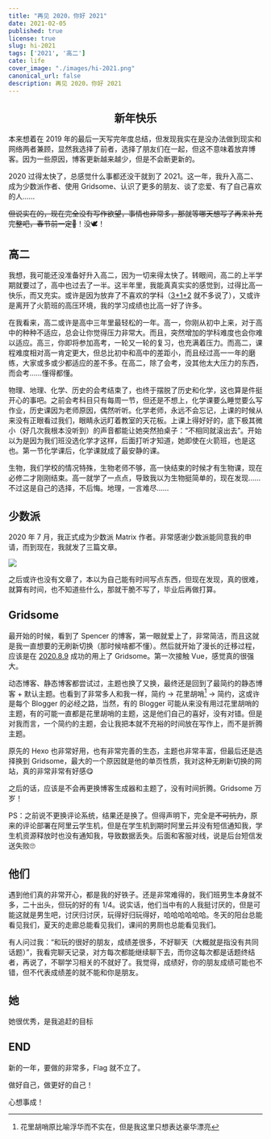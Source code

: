 ```yaml
---
title: "再见 2020，你好 2021"
date: 2021-02-05
published: true
license: true
slug: hi-2021
tags: ['2021', '高二']
cate: life
cover_image: "./images/hi-2021.png"
canonical_url: false
description: 再见 2020，你好 2021
---
```


## <center>新年快乐</center>

本来想着在 2019 年的最后一天写完年度总结，但发现我实在是没办法做到现实和网络两者兼顾，显然我选择了前者，选择了朋友们在一起，但这不意味着放弃博客。因为一些原因，博客更新越来越少，但是不会断更新的。

2020 过得太快了，总感觉什么事都还没干就到了 2021。这一年，我升入高二、成为少数派作者、使用 Gridsome、认识了更多的朋友、谈了恋爱、有了自己喜欢的人……

~~但说实在的，现在完全没有写作欲望，事情也非常多，那就等哪天想写了再来补充完整吧，春节前一定🙈~~！没🕊！

## 高二

我想，我可能还没准备好升入高二，因为一切来得太快了。转眼间，高二的上半学期就要过了，高中也过去了一半。这半年里，我能真真实实的感觉到，过得比高一快乐，而又充实。或许是因为放弃了不喜欢的学科（[3+1+2](https://baike.baidu.com/item/"3+1+2"模式) 就不多说了），又或许是离开了火箭班的高压环境，我的学习成绩也比高一好了许多。

在我看来，高二或许是高中三年里最轻松的一年。高一，你刚从初中上来，对于高中的种种不适应，总会让你觉得压力非常大。而且，突然增加的学科难度也会你难以适应。高三，你即将参加高考，一轮又一轮的复习，也充满着压力。而高二，课程难度相对高一肯定更大，但总比初中和高中的差距小，而且经过高一一年的磨练，大家或多或少都适应的差不多。在高二，除了会考，没其他太大压力的东西，而会考……懂得都懂。

物理、地理、化学、历史的会考结束了，也终于摆脱了历史和化学，这也算是件挺开心的事吧。之前会考科目只有每周一节，但还是不想上，化学课要么睡觉要么写作业，历史课因为老师原因，偶然听听。化学老师，永远不会忘记，上课的时候从来没有正眼看过我们，眼睛永远盯着教室的天花板。上课上得好好的，底下极其微小（好几次我根本没听到）的声音都能让她突然拍桌子：“不相同就滚出去”。开始以为是因为我们班没选化学才这样，后面打听才知道，她即使在火箭班，也是这也。第一节化学课后，化学课就成了最安静的课。

生物，我们学校的情况特殊，生物老师不够，高一快结束的时候才有生物课，现在必修二才刚刚结束。高一就学了一点点，导致我以为生物挺简单的，现在发现……不过这是自己的选择，不后悔。地理，一言难尽……

## 少数派

2020 年 7 月，我正式成为少数派 Matrix 作者。非常感谢少数派能同意我的申请，而到现在，我就发了三篇文章。

![ ](https://rmt.dogedoge.com/fetch/royce/storage/2021/sspai.png)

之后或许也没有文章了，本以为自己能有时间写点东西，但现在发现，真的很难，就算有时间，也不知道些什么，那就干脆不写了，毕业后再做打算。

## Gridsome

最开始的时候，看到了 Spencer 的博客，第一眼就爱上了，非常简洁，而且这就是我一直想要的无刷新切换（那时候啥都不懂）。然后就开始了漫长的迁移过程，应该是在 [2020.8.9](https://github.com/jalenchuh/blog/commit/be1a2511ad) 成功的用上了 Gridsome。第一次接触 Vue，感觉真的很强大。

动态博客、静态博客都尝试过，主题也换了又换，最终还是回到了最简约的静态博客 + 默认主题。也看到了非常多人和我一样，简约 -> 花里胡哨[^1] -> 简约，这或许是每个 Blogger 的必经之路，当然，有的 Blogger 可能从来没有用过花里胡哨的主题，有的可能一直都是花里胡哨的主题，这是他们自己的喜好，没有对错。但是对我而言，一个简约的主题，会让我把本就不充裕的时间放在写作上，而不是折腾主题。

原先的 Hexo 也非常好用，也有非常完善的生态，主题也非常丰富，但最后还是选择换到 Gridsome，最大的一个原因就是他的单页性质，我对这种无刷新切换的网站，真的非常非常有好感😋

之后的话，应该是不会再更换博客生成器和主题了，没有时间折腾。Gridsome 万岁！

PS：之前说不更换评论系统，结果还是换了。但得声明下，完全是~~不可抗力~~，原来的评论部署在阿里云学生机，但是在学生机到期时阿里云并没有短信通知我，学生机资源释放时也没有通知我，导致数据丢失。后面和客服对线，说是后台短信发送失败🙄

## 他们

遇到他们真的非常开心，都是我的好铁子。还是非常难得的，我们班男生本身就不多，二十出头，但玩的好的有 1/4。说实话，他们当中有的人我挺讨厌的，但是可能这就是男生吧，讨厌归讨厌，玩得好归玩得好，哈哈哈哈哈哈。冬天的阳台总能看见我们，夏天的走廊总能看见我们，课间的男厕也总能看见我们。

有人问过我：“和玩的很好的朋友，成绩差很多，不好聊天（大概就是指没有共同话题）”，我看完聊天记录，对方每次都能继续聊下去，而你这每次都是话题终结者，再说了，不聊学习相关的不就好了。我觉得，成绩好，你的朋友成绩可能也不错，但不代表成绩差的就不能和你是朋友。

## 她

她很优秀，是我追赶的目标

## END

新的一年，要做的非常多，Flag 就不立了。

做好自己，做更好的自己！

心想事成！

[^1]: 花里胡哨原比喻浮华而不实在，但是我这里只想表达豪华漂亮
